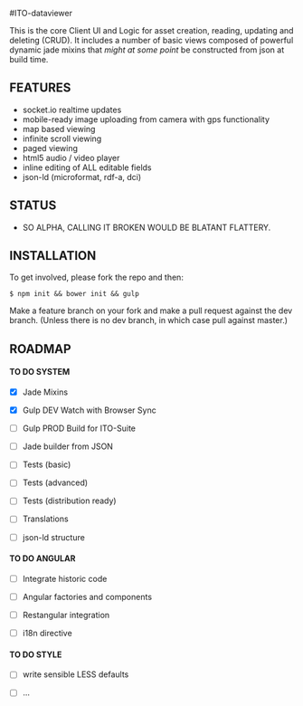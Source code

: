 #ITO-dataviewer

This is the core Client UI and Logic for asset creation, reading, updating and deleting (CRUD). It includes a number of basic views composed of powerful dynamic jade mixins that *might at some point* be constructed from json at build time.


## FEATURES

- socket.io realtime updates
- mobile-ready image uploading from camera with gps functionality
- map based viewing
- infinite scroll viewing
- paged viewing
- html5 audio / video player
- inline editing of ALL editable fields
- json-ld (microformat, rdf-a, dci)


## STATUS

- SO ALPHA, CALLING IT BROKEN WOULD BE BLATANT FLATTERY.

## INSTALLATION

To get involved, please fork the repo and then:

```
$ npm init && bower init && gulp
```

Make a feature branch on your fork and make a pull request against the dev branch. (Unless there is no dev branch, in which case pull against master.)



## ROADMAP

#### TO DO SYSTEM

- [X] Jade Mixins
- [X] Gulp DEV Watch with Browser Sync
- [ ] Gulp PROD Build for ITO-Suite
- [ ] Jade builder from JSON
- [ ] Tests (basic)
- [ ] Tests (advanced)
- [ ] Tests (distribution ready)
- [ ] Translations
- [ ] json-ld structure


#### TO DO ANGULAR

- [ ] Integrate historic code
- [ ] Angular factories and components
- [ ] Restangular integration
- [ ] i18n directive


#### TO DO STYLE

- [ ] write sensible LESS defaults
- [ ] ...

